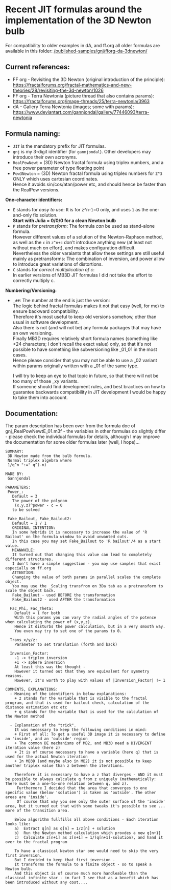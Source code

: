 # Recent JIT formulas around the implementation of the 3D Newton bulb   
For compatibility to older examples in dA, and ff.org all older formulas are available in this folder: [/published-samples/gnj/fforg-da-3dnewton/](/published-samples/gnj/fforg-da-3dnewton/)   
   
## Current references:   
- FF org - Revisiting the 3D Newton (original introduction of the principle):   
   https://fractalforums.org/fractal-mathematics-and-new-theories/28/revisiting-the-3d-newton/1026   
- FF org - Terra Newtonia (picture thread that also contains params):   
   https://fractalforums.org/image-threads/25/terra-newtonia/3963   
- dA - Gallery Terra Newtonia (images; some with params):   
   https://www.deviantart.com/gannjondal/gallery/77446093/terra-newtonia   
   
## Formula naming:   
- `JIT` is the mandatory prefix for JIT formulas.   
- `gnj` is my 3-digit identifier (for `gannjondal`). Other developers may introduce their own acronyms.   
- `RealPowNewt` = (3D) Newton fractal formula using triplex numbers, and a free power parameter of type floating point   
- `Pow3Newton` = (3D) Newton fractal formula using triplex numbers for z^`3` ONLY which uses cartesian coordinates.   
   Hence it avoids sin/cos/atan/power etc, and should hence be faster than the RealPow versions.     
   
**One-character identifiers:**   
- `E` stands for _easy to use_:  It is for z^n-`1`=0 only, and uses `1` as the one-and-only fix solution.   
  **Start with Julia = 0/0/0 for a clean Newton bulb**  
- `P` stands for _pretransform_:  The formula _can_ be used as stand-alone formula.   
   However different values of a solution of the Newton-Raphson method, as well as the `c` in `z^n+c` don't introduce anything new (at least not without much on effort), and makes configuration difficult.   
   Nevertheless the older varaiants that allow these settings are still useful mainly as pretransforms:  The combination of inversion, and power allow to introduce great variations of distortions.     
- `C` stands for _correct multiplication of c_:   
  In earlier versions of MB3D JIT formulas I did not take the effort to correctly multiply c.   
    
**Numbering/Versioning:**     
- `_##`:  The number at the end is just the version:   
  The logic behind fractal formulas makes it not that easy (well, for me) to ensure backward compatibility.   
  Therefore it's most useful to keep old versions somehow, other than usual in software development.   
  Also there is not (and will not be) any formula packages that may have an own versioning.   
  Finally MB3D requires relatively short formula names (something like <24 characters; I don't recall the exact value) only, so that it's not possible to have something like subversioning like \_01_01 in the most cases.   
  Hence please consider that you may not be able to use a \_02 variant within params originally written with a \_01 of the same type.   
  
  I will try to keep an eye to that topic in future, so that there will not be too many of those \_xy variants.   
  If someone should find development rules, and best bractices on how to guarantee backwards compatibility in JIT development I would be happy to take them into account.    
        
## Documentation:   
The param description has been over from the formula doc of gnj_RealPowNewtE_01.m3f - the variables in other formulas do slightly differ - please check the individual formulas for details, although I may improve the documentation for some older formulas later (well, I hope)...   
   
```   
SUMMARY:   
 3D Newton made from the bulb formula.   
 Normal triplex algebra where   
 1/q^n ":=" q^(-n)   
   
MADE BY:   
 Gannjondal   
   
PARAMETERS:   
 Power_:   
   Default = 3   
   The power of the polynom   
    (x,y,z)^power - c = 0   
   to be solved   
   
 Fake_Bailout, Fake_Bailout2:   
   Default = 1 / 1   
   ORIGINAL INTENTION:   
   In some hybrids it is necessary to increase the value of 'R Bailout' on the formula window to avoid unwanted cuts.   
   In this case you may set Fake_Bailout to 'R bailout'/4 as a start value.   
   MEANWHILE:   
   It turned out that changing this value can lead to completely different structures.   
   I don't have a simple suggestion - you may use samples that exist especially on ff.org   
   ATTENTION:   
   Changing the value of both params in parallel scales the complete object.   
   You may use the _Scaling transfrom on 3Da tab as a pretransform to scale the object back.   
   Fake_Bailout - used BEFORE the transformation   
   Fake_Bailout2 - used AFTER the transformation   
   
  Fac_Phi, Fac_Theta:   
    Default = 1 for both   
    With this params you can vary the radial angles of the potence when calculating the power of (x,y,z).   
    Hence it disturbs the power calculation, but in a very smooth way.   
    You even may try to set one of the params to 0.   
   
  Trans_x/y/z:   
    Parameter to set translation (forth and back)   
   
  Inversion_Factor:   
    -1 -> triplex inversion   
    +1 -> sphere inversion   
    At least this was the thought -    
	However it turned out that they are equivalent for symmetry reasons.   
    However, it's worth to play with values of |Inversion_Factor| != 1   
   
COMMENTS, EXPLANATIONS:   
  - Meaning of the identifiers in below explanations:   
    + z stands for the variable that is visible to the fractal program, and that is used for bailout check, calculation of the distance estimation etc etc   
    + q stands for the variable that is used for the calculation of the Newton method   
   
  - Explanation of the "trick".   
    It was necessary to keep the following conditions in mind:   
    + First of all: To get a useful 3D image it is necessary to define an 'inside', and an 'outside' region   
    + The common DE mechanisms of MB2, and MB3D need a DIVERGENT iteration value (here z)    
    + It is of course necessary to have a variable (here q) that is used for the actual Newton iteration    
    + In MB3D (and maybe also in MB2) it is not possible to keep another triplex value than z between the iterations.   
   
    Therefore it is necessary to have a z that diverges - AND it must be possible to always calculate q from z uniquely (mathematically: There must be a one-to-one relation between q, and z).   
     Furthermore I decided that the area that converges to one specific value (below 'solution') is taken as 'outside'. The other areas are 'inside'.     
     Of course that way you see only the outer surface of the 'inside' area, but it turned out that with some tweaks it's possible to see ... more of the transition area.
   
    Below algorithm fullfills all above conditions - Each iteration looks like:   
    a)  Extract q[n] as q[n] = 1/z[n] + solution   
    b)  Run the Newton method calculation which provdes a new q[n+1]   
    c)  Calculate z[n+1] as z[n+1] = 1/(q[n+1]-solution), and hand it over to the fractal program   
   
    To have a classical Newton star one would need to skip the very first inversion.   
    But I decided to keep that first inversion -   
    It transforms the formula to a finite object - so to speak a Newton bulb.   
    And this object is of course much more handleable than the classical infinite star - in fact I see that as a benefit which has been introduced without any cost....   
```
